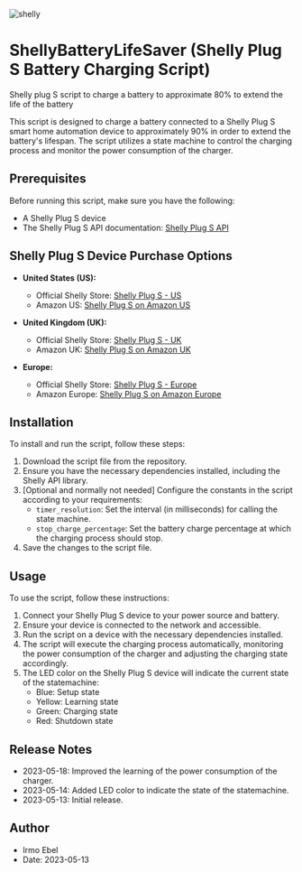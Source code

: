 ![shelly](https://github.com/irmo-de/ShellyBatteryLifeSaver/assets/20524312/82293dc5-e5b4-4426-b0fc-485c48549fb1)

# ShellyBatteryLifeSaver (Shelly Plug S Battery Charging Script)
Shelly plug S script to charge a battery to approximate 80% to extend the life of the battery

This script is designed to charge a battery connected to a Shelly Plug S smart home automation device to approximately 90% in order to extend the battery's lifespan. The script utilizes a state machine to control the charging process and monitor the power consumption of the charger.

## Prerequisites

Before running this script, make sure you have the following:

- A Shelly Plug S device
- The Shelly Plug S API documentation: [Shelly Plug S API](https://shelly-api-docs.shelly.cloud/#shelly-plug-s)


## Shelly Plug S Device Purchase Options

- **United States (US):**
  - Official Shelly Store: [Shelly Plug S - US](https://shelly.cloud/products/shelly-plug-s-smart-home-automation-device/?ref=us)
  - Amazon US: [Shelly Plug S on Amazon US](https://www.amazon.com/s?k=shelly+plug+s)

- **United Kingdom (UK):**
  - Official Shelly Store: [Shelly Plug S - UK](https://shelly.cloud/products/shelly-plug-s-smart-home-automation-device/?ref=uk)
  - Amazon UK: [Shelly Plug S on Amazon UK](https://www.amazon.co.uk/s?k=shelly+plug+s)

- **Europe:**
  - Official Shelly Store: [Shelly Plug S - Europe](https://shelly.cloud/products/shelly-plug-s-smart-home-automation-device/?ref=europe)
  - Amazon Europe: [Shelly Plug S on Amazon Europe](https://www.amazon.de/s?k=shelly+plug+s)


## Installation

To install and run the script, follow these steps:

1. Download the script file from the repository.
2. Ensure you have the necessary dependencies installed, including the Shelly API library.
3. [Optional and normally not needed] Configure the constants in the script according to your requirements:
   - `timer_resolution`: Set the interval (in milliseconds) for calling the state machine.
   - `stop_charge_percentage`: Set the battery charge percentage at which the charging process should stop.
4. Save the changes to the script file.

## Usage

To use the script, follow these instructions:

1. Connect your Shelly Plug S device to your power source and battery.
2. Ensure your device is connected to the network and accessible.
3. Run the script on a device with the necessary dependencies installed.
4. The script will execute the charging process automatically, monitoring the power consumption of the charger and adjusting the charging state accordingly.
5. The LED color on the Shelly Plug S device will indicate the current state of the statemachine:
   - Blue: Setup state
   - Yellow: Learning state
   - Green: Charging state
   - Red: Shutdown state

## Release Notes

- 2023-05-18: Improved the learning of the power consumption of the charger.
- 2023-05-14: Added LED color to indicate the state of the statemachine.
- 2023-05-13: Initial release.

## Author

- Irmo Ebel
- Date: 2023-05-13
